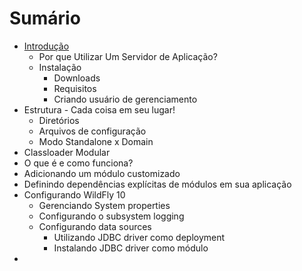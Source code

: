 # Sumário

* [Introdução](chapter1.md)
  * Por que Utilizar Um Servidor de Aplicação?
  * Instalação
    * Downloads
    * Requisitos
    * Criando usuário de gerenciamento
* Estrutura - Cada coisa em seu lugar!
  * Diretórios
  * Arquivos de configuração
  * Modo Standalone x Domain
*  Classloader Modular
  *  O que é e como funciona?
  *  Adicionando um módulo customizado
  *  Definindo dependências explícitas de módulos em sua aplicação
* Configurando WildFly 10
  * Gerenciando System properties
  * Configurando o subsystem logging
  * Configurando data sources
    * Utilizando JDBC driver como deployment
    * Instalando JDBC driver como módulo
* 

 

